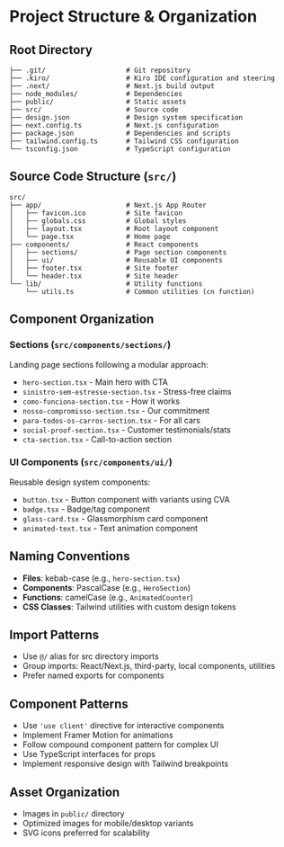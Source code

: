 # Project Structure & Organization

## Root Directory
```
├── .git/                    # Git repository
├── .kiro/                   # Kiro IDE configuration and steering
├── .next/                   # Next.js build output
├── node_modules/            # Dependencies
├── public/                  # Static assets
├── src/                     # Source code
├── design.json              # Design system specification
├── next.config.ts           # Next.js configuration
├── package.json             # Dependencies and scripts
├── tailwind.config.ts       # Tailwind CSS configuration
└── tsconfig.json            # TypeScript configuration
```

## Source Code Structure (`src/`)
```
src/
├── app/                     # Next.js App Router
│   ├── favicon.ico          # Site favicon
│   ├── globals.css          # Global styles
│   ├── layout.tsx           # Root layout component
│   └── page.tsx             # Home page
├── components/              # React components
│   ├── sections/            # Page section components
│   ├── ui/                  # Reusable UI components
│   ├── footer.tsx           # Site footer
│   └── header.tsx           # Site header
└── lib/                     # Utility functions
    └── utils.ts             # Common utilities (cn function)
```

## Component Organization

### Sections (`src/components/sections/`)
Landing page sections following a modular approach:
- `hero-section.tsx` - Main hero with CTA
- `sinistro-sem-estresse-section.tsx` - Stress-free claims
- `como-funciona-section.tsx` - How it works
- `nosso-compromisso-section.tsx` - Our commitment
- `para-todos-os-carros-section.tsx` - For all cars
- `social-proof-section.tsx` - Customer testimonials/stats
- `cta-section.tsx` - Call-to-action section

### UI Components (`src/components/ui/`)
Reusable design system components:
- `button.tsx` - Button component with variants using CVA
- `badge.tsx` - Badge/tag component
- `glass-card.tsx` - Glassmorphism card component
- `animated-text.tsx` - Text animation component

## Naming Conventions
- **Files**: kebab-case (e.g., `hero-section.tsx`)
- **Components**: PascalCase (e.g., `HeroSection`)
- **Functions**: camelCase (e.g., `AnimatedCounter`)
- **CSS Classes**: Tailwind utilities with custom design tokens

## Import Patterns
- Use `@/` alias for src directory imports
- Group imports: React/Next.js, third-party, local components, utilities
- Prefer named exports for components

## Component Patterns
- Use `'use client'` directive for interactive components
- Implement Framer Motion for animations
- Follow compound component pattern for complex UI
- Use TypeScript interfaces for props
- Implement responsive design with Tailwind breakpoints

## Asset Organization
- Images in `public/` directory
- Optimized images for mobile/desktop variants
- SVG icons preferred for scalability